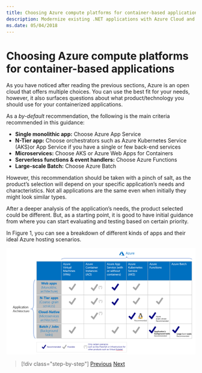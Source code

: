 ```yaml
---
title: Choosing Azure compute platforms for container-based applications
description: Modernize existing .NET applications with Azure Cloud and Windows containers | Choosing Azure compute platforms for container-based applications
ms.date: 05/04/2018
---
```

# Choosing Azure compute platforms for container-based applications

As you have noticed after reading the previous sections, Azure is an open cloud that offers multiple choices. You can use the best fit for your needs, however, it also surfaces questions about what product/technology you should use for your containerized applications.

As a *by-default* recommendation, the following is the main criteria recommended in this guidance:

- **Single monolithic app:** Choose Azure App Service
- **N-Tier app:** Choose orchestrators such as Azure Kubernetes Service (AKS)or App Service if you have a single or few back-end services
- **Microservices:** Choose AKS or Azure Web Apps for Containers
- **Serverless functions & event handlers:** Choose Azure Functions
- **Large-scale Batch:** Choose Azure Batch

However, this recommendation should be taken with a pinch of salt, as the product’s selection will depend on your specific application’s needs and characteristics. Not all applications are the same even when initially they might look similar types.

After a deeper analysis of the application’s needs, the product selected could be different. But, as a starting point, it is good to have initial guidance from where you can start evaluating and testing based on certain priority.

In Figure 1, you can see a breakdown of different kinds of apps and their ideal Azure hosting scenarios.

![Figure 1](./media/image8.5.png)

> [!div class="step-by-step"]
> [Previous](when-to-deploy-windows-containers-to-azure-container-service-kubernetes.md)
> [Next](build-resilient-services-ready-for-the-cloud-embrace-transient-failures-in-the-cloud.md)
